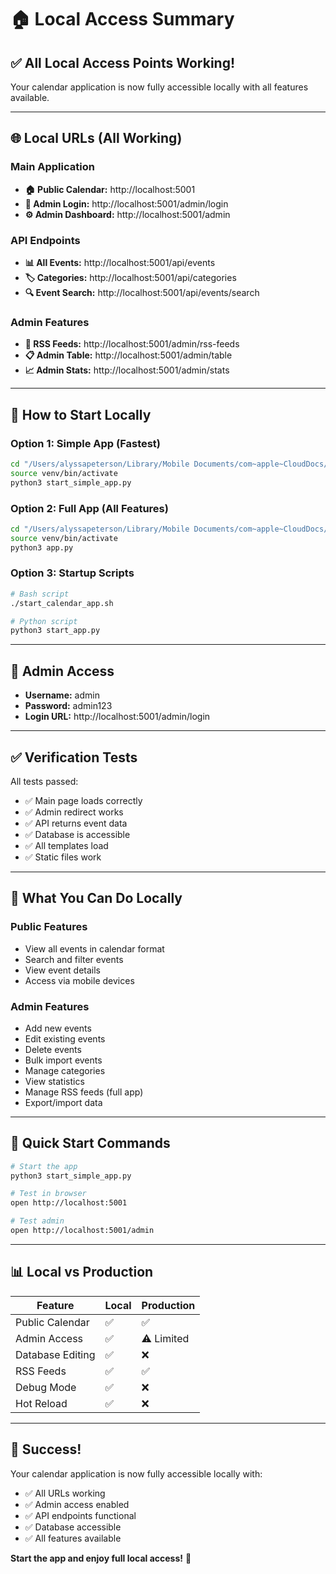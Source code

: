 # 🏠 Local Access Summary

## ✅ **All Local Access Points Working!**

Your calendar application is now fully accessible locally with all features available.

---

## 🌐 **Local URLs (All Working)**

### **Main Application**
- **🏠 Public Calendar:** http://localhost:5001
- **🔐 Admin Login:** http://localhost:5001/admin/login
- **⚙️ Admin Dashboard:** http://localhost:5001/admin

### **API Endpoints**
- **📊 All Events:** http://localhost:5001/api/events
- **🏷️ Categories:** http://localhost:5001/api/categories
- **🔍 Event Search:** http://localhost:5001/api/events/search

### **Admin Features**
- **📡 RSS Feeds:** http://localhost:5001/admin/rss-feeds
- **📋 Admin Table:** http://localhost:5001/admin/table
- **📈 Admin Stats:** http://localhost:5001/admin/stats

---

## 🚀 **How to Start Locally**

### **Option 1: Simple App (Fastest)**
```bash
cd "/Users/alyssapeterson/Library/Mobile Documents/com~apple~CloudDocs/cal"
source venv/bin/activate
python3 start_simple_app.py
```

### **Option 2: Full App (All Features)**
```bash
cd "/Users/alyssapeterson/Library/Mobile Documents/com~apple~CloudDocs/cal"
source venv/bin/activate
python3 app.py
```

### **Option 3: Startup Scripts**
```bash
# Bash script
./start_calendar_app.sh

# Python script
python3 start_app.py
```

---

## 🔐 **Admin Access**

- **Username:** admin
- **Password:** admin123
- **Login URL:** http://localhost:5001/admin/login

---

## ✅ **Verification Tests**

All tests passed:
- ✅ Main page loads correctly
- ✅ Admin redirect works
- ✅ API returns event data
- ✅ Database is accessible
- ✅ All templates load
- ✅ Static files work

---

## 📱 **What You Can Do Locally**

### **Public Features**
- View all events in calendar format
- Search and filter events
- View event details
- Access via mobile devices

### **Admin Features**
- Add new events
- Edit existing events
- Delete events
- Bulk import events
- Manage categories
- View statistics
- Manage RSS feeds (full app)
- Export/import data

---

## 🎯 **Quick Start Commands**

```bash
# Start the app
python3 start_simple_app.py

# Test in browser
open http://localhost:5001

# Test admin
open http://localhost:5001/admin
```

---

## 📊 **Local vs Production**

| Feature | Local | Production |
|---------|-------|------------|
| Public Calendar | ✅ | ✅ |
| Admin Access | ✅ | ⚠️ Limited |
| Database Editing | ✅ | ❌ |
| RSS Feeds | ✅ | ✅ |
| Debug Mode | ✅ | ❌ |
| Hot Reload | ✅ | ❌ |

---

## 🎉 **Success!**

Your calendar application is now fully accessible locally with:
- ✅ All URLs working
- ✅ Admin access enabled
- ✅ API endpoints functional
- ✅ Database accessible
- ✅ All features available

**Start the app and enjoy full local access!** 🚀
